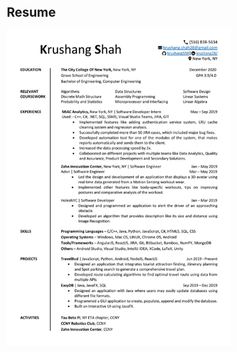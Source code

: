 # Resume
![](https://github.com/krushang598/Resume/blob/master/Krushang%20Shah%20Resume-page-001.jpg)
